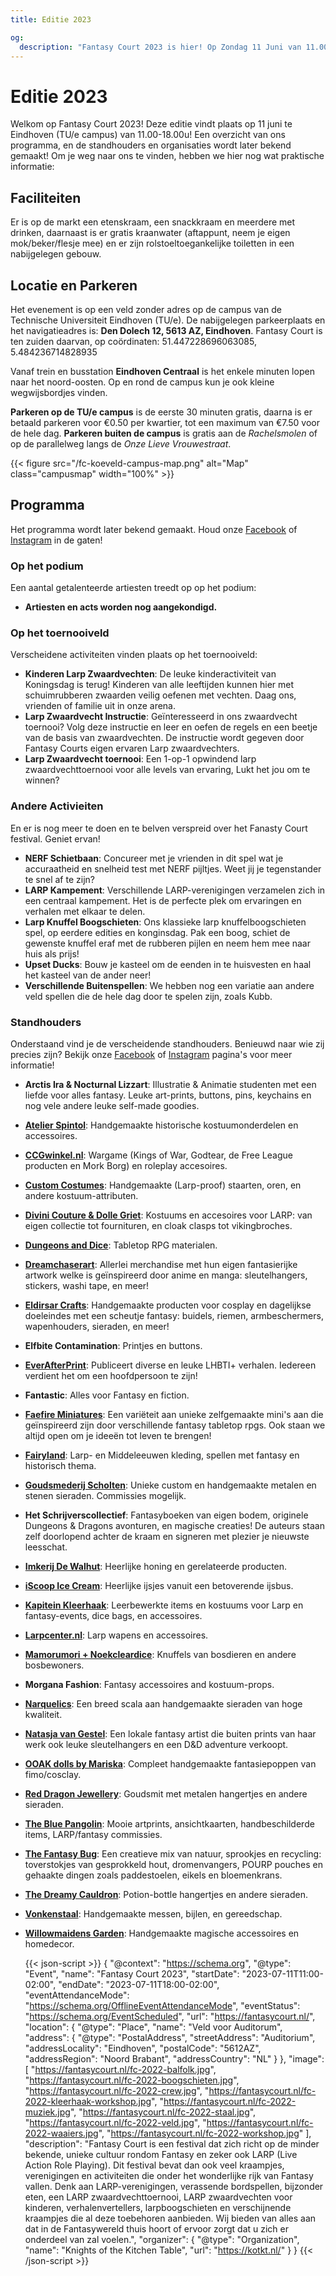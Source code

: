 ```yaml
---
title: Editie 2023

og:
  description: "Fantasy Court 2023 is hier! Op Zondag 11 Juni van 11.00-18.00u op de TU/e-campus staan we er weer met onze collectie aan LARP en fantasy-gerelateerde markt en activiteiten voor alle leeftijden!"
---
```


# Editie 2023
Welkom op Fantasy Court 2023! Deze editie vindt plaats op 11 juni te Eindhoven (TU/e campus) van 11.00-18.00u! Een overzicht van ons programma, en de standhouders en organisaties wordt later bekend gemaakt! Om je weg naar ons te vinden, hebben we hier nog wat praktische informatie:

## Faciliteiten
Er is op de markt een etenskraam, een snackkraam en meerdere met drinken, daarnaast is er gratis kraanwater (aftappunt, neem je eigen mok/beker/flesje mee) en er zijn rolstoeltoegankelijke toiletten in een nabijgelegen gebouw.

## Locatie en Parkeren
Het evenement is op een veld zonder adres op de campus van de Technische Universiteit Eindhoven (TU/e). De nabijgelegen parkeerplaats en het navigatieadres is: **Den Dolech 12, 5613 AZ, Eindhoven**. Fantasy Court is ten zuiden daarvan, op coördinaten: 51.447228696063085, 5.484236714828935

Vanaf trein en busstation **Eindhoven Centraal** is het enkele minuten lopen naar het noord-oosten. Op en rond de campus kun je ook kleine wegwijsbordjes vinden.

**Parkeren op de TU/e campus** is de eerste 30 minuten gratis, daarna is er betaald parkeren voor €0.50 per kwartier, tot een maximum van €7.50 voor de hele dag. **Parkeren buiten de campus** is gratis aan de _Rachelsmolen_ of op de parallelweg langs de _Onze Lieve Vrouwestraat_.

{{< figure src="/fc-koeveld-campus-map.png" alt="Map" class="campusmap" width="100%" >}}

## Programma
Het programma wordt later bekend gemaakt. Houd onze [Facebook](https://www.facebook.com/FantasyCourt/) of [Instagram](http://instagram.com/fantasycourtnl) in de gaten!

<!-- {{< figure src="/images/2022/fc-2022-program-nl.jpg" alt="Programma FC 2022" width="100%" >}} -->

### Op het podium
Een aantal getalenteerde artiesten treedt op op het podium:
- **Artiesten en acts worden nog aangekondigd.**
<!-- - **De Troubadours van St. Joost**: Twee talentvolle dames zullen een kleine set aan troubadours muziek voor de festivalgangers spelen.
- **FeePhiFolkFum**: Phi, met een getalenteerde stem en bespeler van het folk instrument de draailier zal voor ons optreden met hun eigengemaakte muziek!
- **Lezing "Wat is Larp?"**: Vertegenwoordigers van de organisatie LARP Platform zullen een introductie lezing geven over larp en hoe het werkt.
- **Balfolk Workshop**: Onze Fantasy Court eigen Isa Barten zal met collega's een demonstratie en instructie geven om mensen van alle leeftijden het begin van balfolk te leren en te laten ervaren.
- **Waaierdans Helheim**: Een spannend beeldend verhaal van goden, krijgers en het hiernamaals, uitgevoerd door Maartje van der Zalm en haar groep waaierdansers.
- **A Bundle of Djoy**: Een muzikaal optreden door een trio die bekend staan om hun atmosferische, progressieve geluid met een nadruk op muzikale verhalenvertelling -->

### Op het toernooiveld
Verscheidene activiteiten vinden plaats op het toernooiveld:
- **Kinderen Larp Zwaardvechten**: De leuke kinderactiviteit van Koningsdag is terug! Kinderen van alle leeftijden kunnen hier met schuimrubberen zwaarden veilig oefenen met vechten. Daag ons, vrienden of familie uit in onze arena.
- **Larp Zwaardvecht Instructie**: Geïnteresseerd in ons zwaardvecht toernooi? Volg deze instructie en leer en oefen de regels en een beetje van de basis van zwaardvechten. De instructie wordt gegeven door Fantasy Courts eigen ervaren Larp zwaardvechters.
- **Larp Zwaardvecht toernooi**: Een 1-op-1 opwindend larp zwaardvechttoernooi voor alle levels van ervaring, Lukt het jou om te winnen?
<!-- - **Historisch zwaardvechten**: Het andere deel van het toernooiveld wordt gebruikt voor indrukwekkende demonstraties met échte zwaarden en uitrusting door de experts van De Bockenreyders. En leer het zelf met de schuimrubbere zwaarden onder instructie van de ervaren mensen van 365 Sports. -->

### Andere Activieiten
En er is nog meer te doen en te belven verspreid over het Fanasty Court festival. Geniet ervan!
- **NERF Schietbaan**: Concureer met je vrienden in dit spel wat je accuraatheid en snelheid test met NERF pijltjes. Weet jij je tegenstander te snel af te zijn?
- **LARP Kampement**: Verschillende LARP-verenigingen verzamelen zich in een centraal kampement. Het is de perfecte plek om ervaringen en verhalen met elkaar te delen.
- **Larp Knuffel Boogschieten**: Ons klassieke larp knuffelboogschieten spel, op eerdere edities en konginsdag. Pak een boog, schiet de gewenste knuffel eraf met de rubberen pijlen en neem hem mee naar huis als prijs!
- **Upset Ducks**: Bouw je kasteel om de eenden in te huisvesten en haal het kasteel van de ander neer!
- **Verschillende Buitenspellen**: We hebben nog een variatie aan andere veld spellen die de hele dag door te spelen zijn, zoals Kubb.

### Standhouders
Onderstaand vind je de verscheidende standhouders. Benieuwd naar wie zij precies zijn? Bekijk onze [Facebook](https://www.facebook.com/FantasyCourt/) of [Instagram](http://instagram.com/fantasycourtnl) pagina's voor meer informatie!

- **Arctis Ira & Nocturnal Lizzart**: Illustratie & Animatie studenten met een liefde voor alles fantasy. Leuke art-prints, buttons, pins, keychains en nog vele andere leuke self-made goodies.
- **[Atelier Spintol](https://www.facebook.com/AtelierSpintol/)**: Handgemaakte historische kostuumonderdelen en accessoires.
- **[CCGwinkel.nl](https://www.ccgwinkel.nl/)**: Wargame (Kings of War, Godtear, de Free League producten en Mork Borg) en roleplay accesoires.
- **[Custom Costumes](https://customcostumes.nl/)**: Handgemaakte (Larp-proof) staarten, oren, en andere kostuum-attributen.
- **[Divini Couture & Dolle Griet](https://www.dolle-griet.nl/)**: Kostuums en accesoires voor LARP: van eigen collectie tot fournituren, en cloak clasps tot vikingbroches.
- **[Dungeons and Dice](https://dungeonsanddice.nl/)**: Tabletop RPG materialen.
- **[Dreamchaserart](https://dreamchasergallery.com/)**: Allerlei merchandise met hun eigen fantasierijke artwork welke is geïnspireerd door anime en manga: sleutelhangers, stickers, washi tape, en meer!
- **[Eldirsar Crafts](https://www.eldirsarcrafts.nl/)**: Handgemaakte producten voor cosplay en dagelijkse doeleindes met een scheutje fantasy: buidels, riemen, armbeschermers, wapenhouders, sieraden, en meer!
- **Elfbite Contamination**: Printjes en buttons.
- **[EverAfterPrint](https://everafterprint.com/)**: Publiceert diverse en leuke LHBTI+ verhalen. Iedereen verdient het om een hoofdpersoon te zijn!
- **Fantastic**: Alles voor Fantasy en fiction.
- **[Faefire Miniatures](https://www.instagram.com/faefireminiatures/)**: Een variëteit aan unieke zelfgemaakte mini's aan die geïnspireerd zijn door verschillende fantasy tabletop rpgs. Ook staan we altijd open om je ideeën tot leven te brengen!
- **[Fairyland](https://www.fantasyshop-fairyland.nl)**: Larp- en Middeleeuwen kleding, spellen met fantasy en historisch thema.
- **[Goudsmederij Scholten](https://www.goudsmederijscholten.nl/)**: Unieke custom en handgemaakte metalen en stenen sieraden. Commissies mogelijk.
- **Het Schrijverscollectief**: Fantasyboeken van eigen bodem, originele Dungeons & Dragons avonturen, en magische creaties! De auteurs staan zelf doorlopend achter de kraam en signeren met plezier je nieuwste leesschat.
- **[Imkerij De Walhut](https://www.imkerijdewalhut.nl/)**: Heerlijke honing en gerelateerde producten.
- **[iScoop Ice Cream](https://iscoop.nl/)**: Heerlijke ijsjes vanuit een betoverende ijsbus.
- **[Kapitein Kleerhaak](https://www.facebook.com/kapiteinkleerhaak)**: Leerbewerkte items en kostuums voor Larp en fantasy-events, dice bags, en accessoires.
- **[Larpcenter.nl](https://www.larpcenter.nl/)**: Larp wapens en accessoires.
- **[Mamorumori + Noekcleardice](https://www.mamorumori.com)**: Knuffels van bosdieren en andere bosbewoners.
- **Morgana Fashion**: Fantasy accessoires and kostuum-props.
- **[Narquelics](https://www.narquelics.com/)**: Een breed scala aan handgemaakte sieraden van hoge kwaliteit.
- **[Natasja van Gestel](https://www.etsy.com/shop/natasjavangestel/)**: Een lokale fantasy artist die buiten prints van haar werk ook leuke sleutelhangers en een D&D adventure verkoopt.
- **[OOAK dolls by Mariska](https://www.instagram.com/mariskatempelaar/)**: Compleet handgemaakte fantasiepoppen van fimo/cosclay.
- **[Red Dragon Jewellery](https://www.facebook.com/Red-Dragon-Jewellery-124341941565249/)**: Goudsmit met metalen hangertjes en andere sieraden.
- **[The Blue Pangolin](https://thebluepangolin.com/)**: Mooie artprints, ansichtkaarten, handbeschilderde items, LARP/fantasy commissies.
- **[The Fantasy Bug](https://www.thefantasybug.nl)**: Een creatieve mix van natuur, sprookjes en recycling: toverstokjes van gesprokkeld hout, dromenvangers, POURP pouches en gehaakte dingen zoals paddestoelen, eikels en bloemenkrans.
- **[The Dreamy Cauldron](https://www.instagram.com/thedreamycauldron.shop/)**: Potion-bottle hangertjes en andere sieraden.
- **[Vonkenstaal](https://www.etsy.com/nl/shop/Vonkenstaal)**: Handgemaakte messen, bijlen, en gereedschap.
- **[Willowmaidens Garden](https://www.etsy.com/shop/WillowmaidensGarden)**: Handgemaakte magische accessoires en homedecor.

    {{< json-script >}}
    {
      "@context": "https://schema.org",
      "@type": "Event",
      "name": "Fantasy Court 2023",
      "startDate": "2023-07-11T11:00-02:00",
      "endDate": "2023-07-11T18:00-02:00",
      "eventAttendanceMode": "https://schema.org/OfflineEventAttendanceMode",
      "eventStatus": "https://schema.org/EventScheduled",
      "url": "https://fantasycourt.nl/",
      "location": {
        "@type": "Place",
        "name": "Veld voor Auditorum",
        "address": {
          "@type": "PostalAddress",
          "streetAddress": "Auditorium",
          "addressLocality": "Eindhoven",
          "postalCode": "5612AZ",
          "addressRegion": "Noord Brabant",
          "addressCountry": "NL"
        }
      },
      "image": [
        "https://fantasycourt.nl/fc-2022-balfolk.jpg",
        "https://fantasycourt.nl/fc-2022-boogschieten.jpg",
        "https://fantasycourt.nl/fc-2022-crew.jpg",
        "https://fantasycourt.nl/fc-2022-kleerhaak-workshop.jpg",
        "https://fantasycourt.nl/fc-2022-muziek.jpg",
        "https://fantasycourt.nl/fc-2022-staal.jpg",
        "https://fantasycourt.nl/fc-2022-veld.jpg",
        "https://fantasycourt.nl/fc-2022-waaiers.jpg",
        "https://fantasycourt.nl/fc-2022-workshop.jpg"
      ],
      "description": "Fantasy Court is een festival dat zich richt op de minder bekende, unieke cultuur rondom Fantasy en zeker ook LARP (Live Action Role Playing). Dit festival bevat dan ook veel kraampjes, verenigingen en activiteiten die onder het wonderlijke rijk van Fantasy vallen. Denk aan LARP-verenigingen, verassende bordspellen, bijzonder eten, een LARP zwaardvechttoernooi, LARP zwaardvechten voor kinderen, verhalenvertellers, larpboogschieten en verschijnende kraampjes die al deze toebehoren aanbieden. Wij bieden van alles aan dat in de Fantasywereld thuis hoort of ervoor zorgt dat u zich er onderdeel van zal voelen.",
      "organizer": {
        "@type": "Organization",
        "name": "Knights of the Kitchen Table",
        "url": "https://kotkt.nl/"
      }
    }
  {{< /json-script >}}

